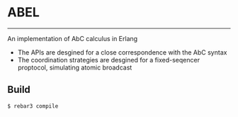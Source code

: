 # ABEL
----

An implementation of AbC calculus in Erlang
- The APIs are desgined for a close correspondence with the AbC syntax
- The coordination strategies are desgined for a fixed-seqencer proptocol, simulating atomic broadcast

Build
-----

    $ rebar3 compile

